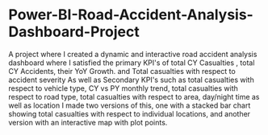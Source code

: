 # Power-BI-Road-Accident-Analysis-Dashboard-Project
A project where I created a dynamic and interactive road accident analysis dashboard where I satisfied the primary KPI's of total CY Casualties , total CY Accidents, their YoY Growth. and Total casualties with respect to accident severity
As well as Secondary KPI's such as total casualties with respect to vehicle type, CY vs PY monthly trend, total casualties with respect to road type, total casualties with respect to area, day/night time as well as location
I made two versions of this, one with a stacked bar chart showing total casualties with respect to individual locations, and another version with an interactive map with plot points.
